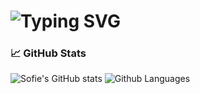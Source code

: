 # ![Typing SVG](https://readme-typing-svg.demolab.com?font=Roboto+Code&size=30&pause=1000&color=46689b&width=520&lines=Hi+there,+I'm+Sofie+Budman+👋)



### 📈 GitHub Stats

![Sofie's GitHub stats](https://github-readme-stats.vercel.app/api?username=sofiebudman&hide_title=false&hide_rank=false&show_icons=true&include_all_commits=true&count_private=true&disable_animations=false&theme=dracula&locale=en&hide_border=false&order=1)
![Github Languages](https://github-readme-stats.vercel.app/api/top-langs?username=sofiebudman&locale=en&hide_title=false&layout=compact&card_width=320&langs_count=5&theme=dracula&hide_border=false&order=2)







